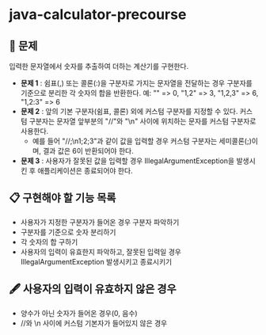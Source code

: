 # java-calculator-precourse

## 📍 문제
입력한 문자열에서 숫자를 추출하여 더하는 계산기를 구현한다.
- **문제 1** : 쉼표(,) 또는 콜론(:)을 구분자로 가지는 문자열을 전달하는 경우 구분자를 기준으로 분리한 각 숫자의 합을 반환한다.
예: "" => 0, "1,2" => 3, "1,2,3" => 6, "1,2:3" => 6
- **문제 2** : 앞의 기본 구분자(쉼표, 콜론) 외에 커스텀 구분자를 지정할 수 있다. 커스텀 구분자는 문자열 앞부분의 "//"와 "\n" 사이에 위치하는 문자를 커스텀 구분자로 사용한다.
  - 예를 들어 "//;\n1;2;3"과 같이 값을 입력할 경우 커스텀 구분자는 세미콜론(;)이며, 결과 값은 6이 반환되어야 한다.
- **문제 3** : 사용자가 잘못된 값을 입력할 경우 IllegalArgumentException을 발생시킨 후 애플리케이션은 종료되어야 한다.

## 📋 구현해야 할 기능 목록
- 사용자가 지정한 구분자가 들어온 경우 구분자 파악하기
- 구분자를 기준으로 숫자 분리하기
- 각 숫자의 합 구하기
- 사용자의 입력이 유효한지 파악하고, 잘못된 입력일 경우 IllegalArgumentException 발생시키고 종료시키기

## 🖋️ 사용자의 입력이 유효하지 않은 경우
- 양수가 아닌 숫자가 들어온 경우(0, 음수)
- //와 \n 사이에 커스텀 기본자가 들어있지 않은 경우 